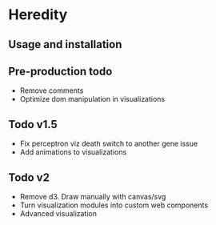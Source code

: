 # Heredity

## Usage and installation

## Pre-production todo

- Remove comments
- Optimize dom manipulation in visualizations

## Todo v1.5

- Fix perceptron viz death switch to another gene issue
- Add animations to visualizations

## Todo v2

- Remove d3. Draw manually with canvas/svg
- Turn visualization modules into custom web components
- Advanced visualization
